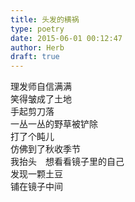 ```yaml
---  
title: 头发的横祸  
type: poetry  
date: 2015-06-01 00:12:47  
author: Herb  
draft: true
---  
```

理发师自信满满  
笑得皱成了土地  
手起剪刀落  
一丛一丛的野草被铲除  
打了个盹儿  
仿佛到了秋收季节  
我抬头　想看看镜子里的自己  
发现一颗土豆  
铺在镜子中间